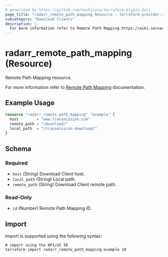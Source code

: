 ```yaml
---
# generated by https://github.com/hashicorp/terraform-plugin-docs
page_title: "radarr_remote_path_mapping Resource - terraform-provider-radarr"
subcategory: "Download Clients"
description: |-
  For more information refer to Remote Path Mapping https://wiki.servarr.com/radarr/settings#remote-path-mappings documentation.
---
```


# radarr_remote_path_mapping (Resource)

<!-- subcategory:Download Clients -->Remote Path Mapping resource.
For more information refer to [Remote Path Mapping](https://wiki.servarr.com/radarr/settings#remote-path-mappings) documentation.

## Example Usage

```terraform
resource "radarr_remote_path_mapping" "example" {
  host        = "www.transmission.com"
  remote_path = "/download/"
  local_path  = "/transmission-download/"
}
```

<!-- schema generated by tfplugindocs -->
## Schema

### Required

- `host` (String) Download Client host.
- `local_path` (String) Local path.
- `remote_path` (String) Download Client remote path.

### Read-Only

- `id` (Number) Remote Path Mapping ID.

## Import

Import is supported using the following syntax:

```shell
# import using the API/UI ID
terraform import radarr_remote_path_mapping.example 10
```
